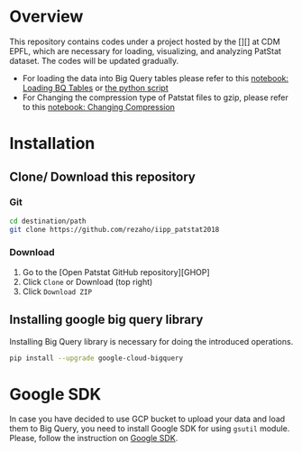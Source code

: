 [iipp]:https://iipp.epfl.ch/
[loading_tables]:https://github.com/rezaho/iipp_patstat2018/blob/master/BigQuery_Script.ipynb
[loading_tables_script]:https://github.com/rezaho/iipp_patstat2018/blob/master/BigQuery_Script.py
[changing_compression]:https://github.com/rezaho/iipp_patstat2018/blob/master/Changing_compression.ipynb
[google_sdk]:https://cloud.google.com/sdk/install


# Overview

This repository contains codes under a project hosted by the [][] at CDM EPFL, which are necessary for loading, visualizing, and analyzing PatStat dataset. The codes will be updated gradually.

- For loading the data into Big Query tables please refer to this [notebook: Loading BQ Tables][loading_tables] or [the python script][loading_tables_script]
- For Changing the compression type of Patstat files to gzip, please refer to this [notebook: Changing Compression][changing_compression]


# Installation 

## Clone/ Download this repository

### Git

```bash
cd destination/path
git clone https://github.com/rezaho/iipp_patstat2018
````

### Download

1. Go to the [Open Patstat GitHub repository][GHOP]​
2. Click `Clone` or Download (top right)
3. Click `Download ZIP`

## Installing google big query library
Installing Big Query library is necessary for doing the introduced operations.
```bash
pip install --upgrade google-cloud-bigquery
````
# Google SDK
In case you have decided to use GCP bucket to upload your data and load them to Big Query, you need to install Google SDK for using `gsutil` module. Please, follow the instruction on [Google SDK][google_sdk].

